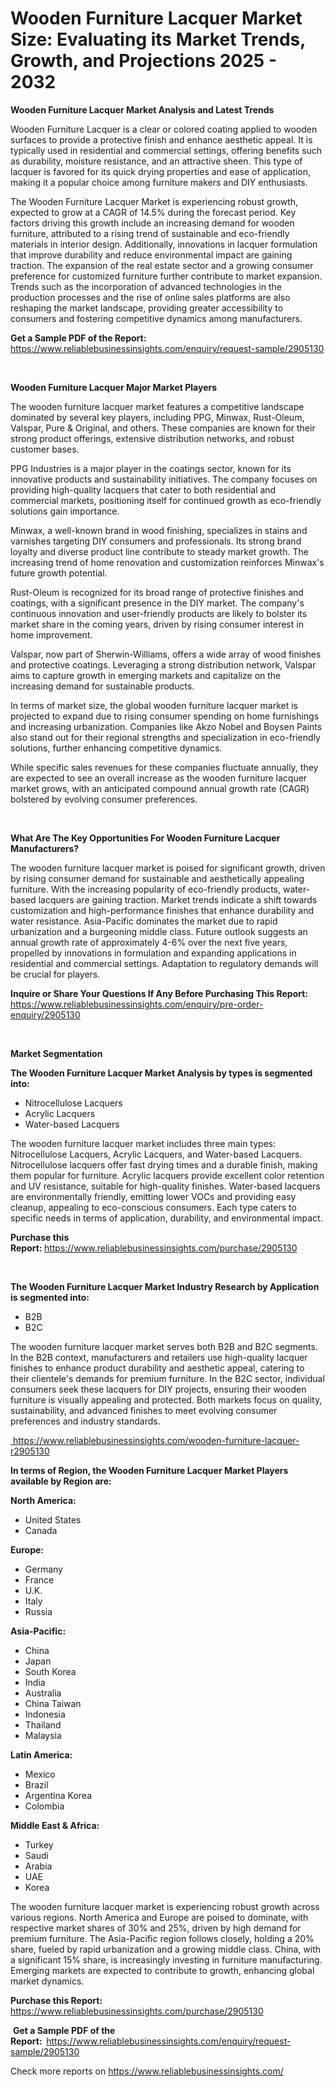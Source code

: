 <p><h1>Wooden Furniture Lacquer Market Size: Evaluating its Market Trends, Growth, and Projections 2025 - 2032</h1></p><p><strong>Wooden Furniture Lacquer Market Analysis and Latest Trends</strong></p>
<p><p>Wooden Furniture Lacquer is a clear or colored coating applied to wooden surfaces to provide a protective finish and enhance aesthetic appeal. It is typically used in residential and commercial settings, offering benefits such as durability, moisture resistance, and an attractive sheen. This type of lacquer is favored for its quick drying properties and ease of application, making it a popular choice among furniture makers and DIY enthusiasts.</p><p>The Wooden Furniture Lacquer Market is experiencing robust growth, expected to grow at a CAGR of 14.5% during the forecast period. Key factors driving this growth include an increasing demand for wooden furniture, attributed to a rising trend of sustainable and eco-friendly materials in interior design. Additionally, innovations in lacquer formulation that improve durability and reduce environmental impact are gaining traction. The expansion of the real estate sector and a growing consumer preference for customized furniture further contribute to market expansion. Trends such as the incorporation of advanced technologies in the production processes and the rise of online sales platforms are also reshaping the market landscape, providing greater accessibility to consumers and fostering competitive dynamics among manufacturers.</p></p>
<p><strong>Get a Sample PDF of the Report:&nbsp;</strong> <a href="https://www.reliablebusinessinsights.com/enquiry/request-sample/2905130?utm_campaign=3316&utm_medium=2&utm_source=Github&utm_content=ia&utm_term=12032025&utm_id=wooden-furniture-lacquer">https://www.reliablebusinessinsights.com/enquiry/request-sample/2905130</a></p>
<p>&nbsp;</p>
<p><strong>Wooden Furniture Lacquer Major Market Players</strong></p>
<p><p>The wooden furniture lacquer market features a competitive landscape dominated by several key players, including PPG, Minwax, Rust-Oleum, Valspar, Pure & Original, and others. These companies are known for their strong product offerings, extensive distribution networks, and robust customer bases.</p><p>PPG Industries is a major player in the coatings sector, known for its innovative products and sustainability initiatives. The company focuses on providing high-quality lacquers that cater to both residential and commercial markets, positioning itself for continued growth as eco-friendly solutions gain importance.</p><p>Minwax, a well-known brand in wood finishing, specializes in stains and varnishes targeting DIY consumers and professionals. Its strong brand loyalty and diverse product line contribute to steady market growth. The increasing trend of home renovation and customization reinforces Minwax's future growth potential.</p><p>Rust-Oleum is recognized for its broad range of protective finishes and coatings, with a significant presence in the DIY market. The company's continuous innovation and user-friendly products are likely to bolster its market share in the coming years, driven by rising consumer interest in home improvement.</p><p>Valspar, now part of Sherwin-Williams, offers a wide array of wood finishes and protective coatings. Leveraging a strong distribution network, Valspar aims to capture growth in emerging markets and capitalize on the increasing demand for sustainable products.</p><p>In terms of market size, the global wooden furniture lacquer market is projected to expand due to rising consumer spending on home furnishings and increasing urbanization. Companies like Akzo Nobel and Boysen Paints also stand out for their regional strengths and specialization in eco-friendly solutions, further enhancing competitive dynamics.</p><p>While specific sales revenues for these companies fluctuate annually, they are expected to see an overall increase as the wooden furniture lacquer market grows, with an anticipated compound annual growth rate (CAGR) bolstered by evolving consumer preferences.</p></p>
<p>&nbsp;</p>
<p><strong>What Are The Key Opportunities For Wooden Furniture Lacquer Manufacturers?</strong></p>
<p><p>The wooden furniture lacquer market is poised for significant growth, driven by rising consumer demand for sustainable and aesthetically appealing furniture. With the increasing popularity of eco-friendly products, water-based lacquers are gaining traction. Market trends indicate a shift towards customization and high-performance finishes that enhance durability and water resistance. Asia-Pacific dominates the market due to rapid urbanization and a burgeoning middle class. Future outlook suggests an annual growth rate of approximately 4-6% over the next five years, propelled by innovations in formulation and expanding applications in residential and commercial settings. Adaptation to regulatory demands will be crucial for players.</p></p>
<p><strong>Inquire or Share Your Questions If Any Before Purchasing This Report:</strong> <a href="https://www.reliablebusinessinsights.com/enquiry/pre-order-enquiry/2905130?utm_campaign=3316&utm_medium=2&utm_source=Github&utm_content=ia&utm_term=12032025&utm_id=wooden-furniture-lacquer">https://www.reliablebusinessinsights.com/enquiry/pre-order-enquiry/2905130</a></p>
<p>&nbsp;</p>
<p><strong>Market Segmentation</strong></p>
<p><strong>The Wooden Furniture Lacquer Market Analysis by types is segmented into:</strong></p>
<p><ul><li>Nitrocellulose Lacquers</li><li>Acrylic Lacquers</li><li>Water-based Lacquers</li></ul></p>
<p><p>The wooden furniture lacquer market includes three main types: Nitrocellulose Lacquers, Acrylic Lacquers, and Water-based Lacquers. Nitrocellulose lacquers offer fast drying times and a durable finish, making them popular for furniture. Acrylic lacquers provide excellent color retention and UV resistance, suitable for high-quality finishes. Water-based lacquers are environmentally friendly, emitting lower VOCs and providing easy cleanup, appealing to eco-conscious consumers. Each type caters to specific needs in terms of application, durability, and environmental impact.</p></p>
<p><strong>Purchase this Report:&nbsp;</strong><a href="https://www.reliablebusinessinsights.com/purchase/2905130?utm_campaign=3316&utm_medium=2&utm_source=Github&utm_content=ia&utm_term=12032025&utm_id=wooden-furniture-lacquer">https://www.reliablebusinessinsights.com/purchase/2905130</a></p>
<p>&nbsp;</p>
<p><strong>The Wooden Furniture Lacquer Market Industry Research by Application is segmented into:</strong></p>
<p><ul><li>B2B</li><li>B2C</li></ul></p>
<p><p>The wooden furniture lacquer market serves both B2B and B2C segments. In the B2B context, manufacturers and retailers use high-quality lacquer finishes to enhance product durability and aesthetic appeal, catering to their clientele's demands for premium furniture. In the B2C sector, individual consumers seek these lacquers for DIY projects, ensuring their wooden furniture is visually appealing and protected. Both markets focus on quality, sustainability, and advanced finishes to meet evolving consumer preferences and industry standards.</p></p>
<p><a href="https://www.reliablebusinessinsights.com/wooden-furniture-lacquer-r2905130?utm_campaign=3316&utm_medium=2&utm_source=Github&utm_content=ia&utm_term=12032025&utm_id=wooden-furniture-lacquer">&nbsp;https://www.reliablebusinessinsights.com/wooden-furniture-lacquer-r2905130</a></p>
<p><strong>In terms of Region, the Wooden Furniture Lacquer Market Players available by Region are:</strong></p>
<p>
    <p> <strong> North America: </strong>
        <ul>
            <li>United States</li>
            <li>Canada</li>
        </ul>
        </p> 
    <p> <strong> Europe: </strong>
        <ul>
            <li>Germany</li>
            <li>France</li>
            <li>U.K.</li>
            <li>Italy</li>
            <li>Russia</li>
        </ul>
        </p> 
    <p> <strong> Asia-Pacific: </strong>
        <ul>
            <li>China</li>
            <li>Japan</li>
            <li>South Korea</li>
            <li>India</li>
            <li>Australia</li>
            <li>China Taiwan</li>
            <li>Indonesia</li>
            <li>Thailand</li>
            <li>Malaysia</li>
        </ul>
        </p> 
    <p> <strong> Latin America: </strong>
        <ul>
            <li>Mexico</li>
            <li>Brazil</li>
            <li>Argentina Korea</li>
            <li>Colombia</li>
        </ul>
        </p> 
    <p> <strong> Middle East & Africa: </strong>
        <ul>
            <li>Turkey</li>
            <li>Saudi</li>
            <li>Arabia</li>
            <li>UAE</li>
            <li>Korea</li>
        </ul>
    </p>
    </p>
<p><p>The wooden furniture lacquer market is experiencing robust growth across various regions. North America and Europe are poised to dominate, with respective market shares of 30% and 25%, driven by high demand for premium furniture. The Asia-Pacific region follows closely, holding a 20% share, fueled by rapid urbanization and a growing middle class. China, with a significant 15% share, is increasingly investing in furniture manufacturing. Emerging markets are expected to contribute to growth, enhancing global market dynamics.</p></p>
<p><strong>Purchase this Report: </strong><a href="https://www.reliablebusinessinsights.com/purchase/2905130?utm_campaign=3316&utm_medium=2&utm_source=Github&utm_content=ia&utm_term=12032025&utm_id=wooden-furniture-lacquer">https://www.reliablebusinessinsights.com/purchase/2905130</a></p>
<p>&nbsp;<strong>Get a Sample PDF of the Report:&nbsp;&nbsp;</strong><a href="https://www.reliablebusinessinsights.com/enquiry/request-sample/2905130?utm_campaign=3316&utm_medium=2&utm_source=Github&utm_content=ia&utm_term=12032025&utm_id=wooden-furniture-lacquer">https://www.reliablebusinessinsights.com/enquiry/request-sample/2905130</a></p>
<p><strong></strong></p>
<p>Check more reports on <a href="https://www.reliablebusinessinsights.com/?utm_campaign=3316&utm_medium=2&utm_source=Github&utm_content=ia&utm_term=12032025&utm_id=wooden-furniture-lacquer">https://www.reliablebusinessinsights.com/</a></p>